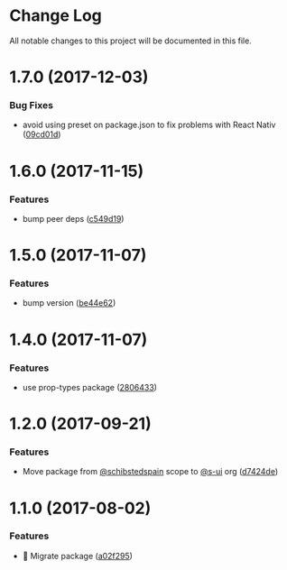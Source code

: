 # Change Log

All notable changes to this project will be documented in this file.

<a name="1.7.0"></a>
# 1.7.0 (2017-12-03)


### Bug Fixes

* avoid using preset on package.json to fix problems with React Nativ ([09cd01d](https://github.com/SUI-Components/sui/commit/09cd01d))



<a name="1.6.0"></a>
# 1.6.0 (2017-11-15)


### Features

* bump peer deps ([c549d19](https://github.com/SUI-Components/sui/commit/c549d19))



<a name="1.5.0"></a>
# 1.5.0 (2017-11-07)


### Features

* bump version ([be44e62](https://github.com/SUI-Components/sui/commit/be44e62))



<a name="1.4.0"></a>
# 1.4.0 (2017-11-07)


### Features

* use prop-types package ([2806433](https://github.com/SUI-Components/sui/commit/2806433))



<a name="1.2.0"></a>
# 1.2.0 (2017-09-21)


### Features

* Move package from [@schibstedspain](https://github.com/schibstedspain) scope to [@s-ui](https://github.com/s-ui) org ([d7424de](https://github.com/SUI-Components/sui/commit/d7424de))



<a name="1.1.0"></a>
# 1.1.0 (2017-08-02)


### Features

* 🌈 Migrate package ([a02f295](https://github.com/SUI-Components/sui/commit/a02f295))



